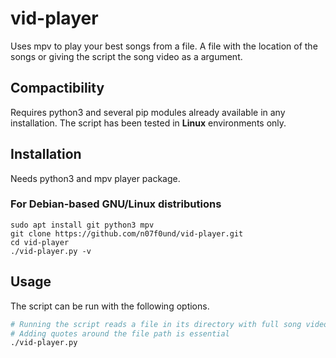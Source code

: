 # vid-player
Uses mpv to play your best songs from a file. A file with the location of the songs or giving the script the song video as a argument.

## **Compactibility**

Requires python3 and several pip modules already available in any installation.
The script has been tested in **Linux** environments only.

## Installation

Needs python3 and mpv player package.

### **For Debian-based GNU/Linux distributions**

```linux
sudo apt install git python3 mpv
git clone https://github.com/n07f0und/vid-player.git
cd vid-player
./vid-player.py -v
```

## Usage

The script can be run  with the following options.
```bash
# Running the script reads a file in its directory with full song video path.
# Adding quotes around the file path is essential
./vid-player.py

```
